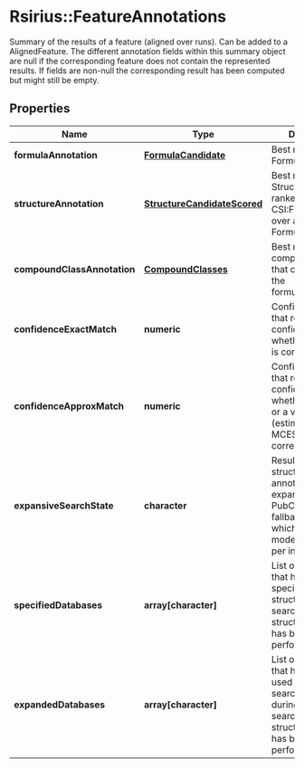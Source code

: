# Rsirius::FeatureAnnotations

Summary of the results of a feature (aligned over runs). Can be added to a AlignedFeature.  The different annotation fields within this summary object are null if the corresponding  feature does not contain the represented results. If fields are non-null  the corresponding result has been computed but might still be empty.

## Properties
Name | Type | Description | Notes
------------ | ------------- | ------------- | -------------
**formulaAnnotation** | [**FormulaCandidate**](FormulaCandidate.md) | Best matching FormulaCandidate. | [optional] 
**structureAnnotation** | [**StructureCandidateScored**](StructureCandidateScored.md) | Best matching StructureCandidate ranked by CSI:FingerID Score over all FormulaCandidates. | [optional] 
**compoundClassAnnotation** | [**CompoundClasses**](CompoundClasses.md) | Best matching compound classes that correspond to the formulaAnnotation | [optional] 
**confidenceExactMatch** | **numeric** | Confidence Score that represents the confidence whether the top hit is correct. | [optional] 
**confidenceApproxMatch** | **numeric** | Confidence Score that represents the confidence whether the top hit or a very similar hit (estimated by MCES distance) is correct. | [optional] 
**expansiveSearchState** | **character** | Result that shows if structure annotation was expanded by using PubChem as fallback and if so, which confidence mode was used (as per input paramter) | [optional] [Enum: [OFF, EXACT, APPROXIMATE]] 
**specifiedDatabases** | **array[character]** | List of databases that have been specified by for structure db search. Null if no structure db search has been performed. | [optional] 
**expandedDatabases** | **array[character]** | List of databases that have been used to expand search space during expansive search. Null if no structure db search has been performed. | [optional] 


